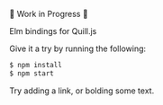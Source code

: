 🚧 Work in Progress 🚧

Elm bindings for Quill.js

Give it a try by running the following:

```sh
$ npm install
$ npm start
```

Try adding a link, or bolding some text.
